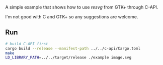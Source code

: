 A simple example that shows how to use *resvg* from GTK+ through C-API.

I'm not good with C and GTK+ so any suggestions are welcome.

## Run

```sh
# build C-API first
cargo build --release --manifest-path ../../c-api/Cargo.toml
make
LD_LIBRARY_PATH=../../target/release ./example image.svg
```

